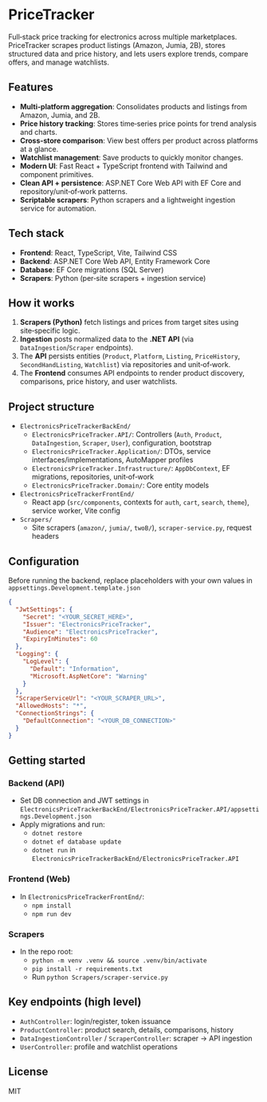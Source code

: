 # PriceTracker

Full‑stack price tracking for electronics across multiple marketplaces. PriceTracker scrapes product listings (Amazon, Jumia, 2B), stores structured data and price history, and lets users explore trends, compare offers, and manage watchlists.

## Features
- **Multi‑platform aggregation**: Consolidates products and listings from Amazon, Jumia, and 2B.
- **Price history tracking**: Stores time‑series price points for trend analysis and charts.
- **Cross‑store comparison**: View best offers per product across platforms at a glance.
- **Watchlist management**: Save products to quickly monitor changes.
- **Modern UI**: Fast React + TypeScript frontend with Tailwind and component primitives.
- **Clean API + persistence**: ASP.NET Core Web API with EF Core and repository/unit‑of‑work patterns.
- **Scriptable scrapers**: Python scrapers and a lightweight ingestion service for automation.

## Tech stack
- **Frontend**: React, TypeScript, Vite, Tailwind CSS
- **Backend**: ASP.NET Core Web API, Entity Framework Core
- **Database**: EF Core migrations (SQL Server)
- **Scrapers**: Python (per‑site scrapers + ingestion service)

## How it works
1. **Scrapers (Python)** fetch listings and prices from target sites using site‑specific logic.
2. **Ingestion** posts normalized data to the **.NET API** (via `DataIngestion`/`Scraper` endpoints).
3. The **API** persists entities (`Product`, `Platform`, `Listing`, `PriceHistory`, `SecondHandListing`, `Watchlist`) via repositories and unit‑of‑work.
4. The **Frontend** consumes API endpoints to render product discovery, comparisons, price history, and user watchlists.

## Project structure
- `ElectronicsPriceTrackerBackEnd/`
  - `ElectronicsPriceTracker.API/`: Controllers (`Auth`, `Product`, `DataIngestion`, `Scraper`, `User`), configuration, bootstrap
  - `ElectronicsPriceTracker.Application/`: DTOs, service interfaces/implementations, AutoMapper profiles
  - `ElectronicsPriceTracker.Infrastructure/`: `AppDbContext`, EF migrations, repositories, unit‑of‑work
  - `ElectronicsPriceTracker.Domain/`: Core entity models
- `ElectronicsPriceTrackerFrontEnd/`
  - React app (`src/components`, contexts for `auth`, `cart`, `search`, `theme`), service worker, Vite config
- `Scrapers/`
  - Site scrapers (`amazon/`, `jumia/`, `twoB/`), `scraper-service.py`, request headers

## Configuration
Before running the backend, replace placeholders with your own values in `appsettings.Development.template.json`

```json
{
  "JwtSettings": {
    "Secret": "<YOUR_SECRET_HERE>",
    "Issuer": "ElectronicsPriceTracker",
    "Audience": "ElectronicsPriceTracker",
    "ExpiryInMinutes": 60
  },
  "Logging": {
    "LogLevel": {
      "Default": "Information",
      "Microsoft.AspNetCore": "Warning"
    }
  },
  "ScraperServiceUrl": "<YOUR_SCRAPER_URL>",
  "AllowedHosts": "*",
  "ConnectionStrings": {
    "DefaultConnection": "<YOUR_DB_CONNECTION>"
  }
}
```

## Getting started

### Backend (API)
- Set DB connection and JWT settings in `ElectronicsPriceTrackerBackEnd/ElectronicsPriceTracker.API/appsettings.Development.json`
- Apply migrations and run:
  - `dotnet restore`
  - `dotnet ef database update`
  - `dotnet run` in `ElectronicsPriceTrackerBackEnd/ElectronicsPriceTracker.API`

### Frontend (Web)
- In `ElectronicsPriceTrackerFrontEnd/`:
  - `npm install`
  - `npm run dev`

### Scrapers
- In the repo root:
  - `python -m venv .venv && source .venv/bin/activate`
  - `pip install -r requirements.txt`
  - Run `python Scrapers/scraper-service.py`

## Key endpoints (high level)
- `AuthController`: login/register, token issuance
- `ProductController`: product search, details, comparisons, history
- `DataIngestionController` / `ScraperController`: scraper → API ingestion
- `UserController`: profile and watchlist operations


## License
MIT 
